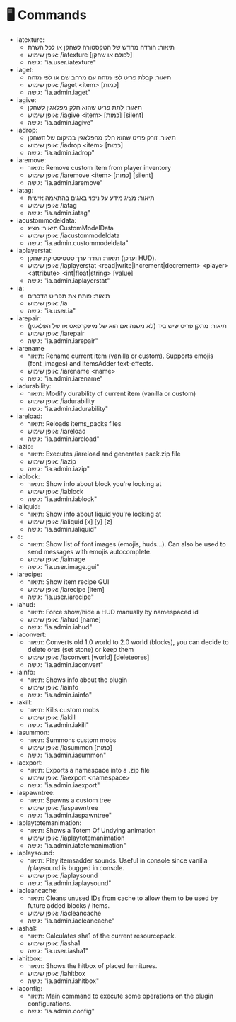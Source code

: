 # 🖥 Commands

* iatexture:
  * תיאור: הורדה מחדש של הטקסטורה לשחקן או לכל השרת
  * אופן שימוש: /iatexture \[לכולם או שחקן]
  * גישה: "ia.user.iatexture"
* iaget:
  * תיאור: קבלת פריט לפי מזהה עם מרחב שם או לפי מזהה
  * אופן שימוש: /iaget \<item> \[כמות]
  * גישה: "ia.admin.iaget"
* iagive:
  * תיאור: לתת פריט שהוא חלק מפלאגין לשחקן
  * אופן שימוש: /iagive \<item> \[כמות] \[silent]
  * גישה: "ia.admin.iagive"
* iadrop:
  * תיאור: זורק פריט שהוא חלק מהפלאגין במיקום של השחקן
  * אופן שימוש: /iadrop \<item> \[כמות]
  * גישה: "ia.admin.iadrop"
* iaremove:
  * תיאור: Remove custom item from player inventory
  * אופן שימוש: /iaremove \<item> \[כמות] \[silent]
  * גישה: "ia.admin.iaremove"
* iatag:
  * תיאור: מציג מידע על ניפוי באגים בהתאמה אישית
  * אופן שימוש: /iatag
  * גישה: "ia.admin.iatag"
* iacustommodeldata:
  * תיאור: מציג CustomModelData
  * אופן שימוש: /iacustommodeldata
  * גישה: "ia.admin.custommodeldata"
* iaplayerstat:
  * תיאור: הגדר ערך סטטיסטיקת שחקן (ועדכן HUD).
  * אופן שימוש: /iaplayerstat \<read|write|increment|decrement> \<player> \<attribute> \<int|float|string> \[value]
  * גישה: "ia.admin.iaplayerstat"
* ia:
  * תיאור: פותח את תפריט הדברים
  * אופן שימוש: /ia
  * גישה: "ia.user.ia"
* iarepair:
  * תיאור: מתקן פריט שיש ביד (לא משנה אם הוא של מיינקרפאט או של הפלאגין)
  * אופן שימוש: /iarepair
  * גישה: "ia.admin.iarepair"
* iarename
  * תיאור: Rename current item (vanilla or custom). Supports emojis (font\_images) and ItemsAdder text-effects.
  * אופן שימוש: /iarename \<name>
  * גישה: "ia.admin.iarename"
* iadurability:
  * תיאור: Modify durability of current item (vanilla or custom)
  * אופן שימוש: /iadurability
  * גישה: "ia.admin.iadurability"
* iareload:
  * תיאור: Reloads items\_packs files
  * אופן שימוש: /iareload
  * גישה: "ia.admin.iareload"
* iazip:
  * תיאור: Executes /iareload and generates pack.zip file
  * אופן שימוש: /iazip
  * גישה: "ia.admin.iazip"
* iablock:
  * תיאור: Show info about block you're looking at
  * אופן שימוש: /iablock
  * גישה: "ia.admin.iablock"
* ialiquid:
  * תיאור: Show info about liquid you're looking at
  * אופן שימוש: /ialiquid \[x] \[y] \[z]
  * גישה: "ia.admin.ialiquid"
* e:
  * תיאור: Show list of font images (emojis, huds...). Can also be used to send messages with emojis autocomplete.
  * אופן שימוש: /iaimage
  * גישה: "ia.user.image.gui"
* iarecipe:
  * תיאור: Show item recipe GUI
  * אופן שימוש: /iarecipe \[item]
  * גישה: "ia.user.iarecipe"
* iahud:
  * תיאור: Force show/hide a HUD manually by namespaced id
  * אופן שימוש: /iahud \[name]
  * גישה: "ia.admin.iahud"
* iaconvert:
  * תיאור: Converts old 1.0 world to 2.0 world (blocks), you can decide to delete ores (set stone) or keep them
  * אופן שימוש: /iaconvert \[world] \[deleteores]
  * גישה: "ia.admin.iaconvert"
* iainfo:
  * תיאור: Shows info about the plugin
  * אופן שימוש: /iainfo
  * גישה: "ia.admin.iainfo"
* iakill:
  * תיאור: Kills custom mobs
  * אופן שימוש: /iakill
  * גישה: "ia.admin.iakill"
* iasummon:
  * תיאור: Summons custom mobs
  * אופן שימוש: /iasummon \[כמות]
  * גישה: "ia.admin.iasummon"
* iaexport:
  * תיאור: Exports a namespace into a .zip file
  * אופן שימוש: /iaexport \<namespace>
  * גישה: "ia.admin.iaexport"
* iaspawntree:
  * תיאור: Spawns a custom tree
  * אופן שימוש: /iaspawntree
  * גישה: "ia.admin.iaspawntree"
* iaplaytotemanimation:
  * תיאור: Shows a Totem Of Undying animation
  * אופן שימוש: /iaplaytotemanimation
  * גישה: "ia.admin.iatotemanimation"
* iaplaysound:
  * תיאור: Play itemsadder sounds. Useful in console since vanilla /playsound is bugged in console.
  * אופן שימוש: /iaplaysound
  * גישה: "ia.admin.iaplaysound"
* iacleancache:
  * תיאור: Cleans unused IDs from cache to allow them to be used by future added blocks / items.
  * אופן שימוש: /iacleancache
  * גישה: "ia.admin.iacleancache"
* iasha1:
  * תיאור: Calculates sha1 of the current resourcepack.
  * אופן שימוש: /iasha1
  * גישה: "ia.user.iasha1"
* iahitbox:
  * תיאור: Shows the hitbox of placed furnitures.
  * אופן שימוש: /iahitbox
  * גישה: "ia.admin.iahitbox"
* iaconfig:
  * תיאור: Main command to execute some operations on the plugin configurations.
  * גישה: "ia.admin.config"
